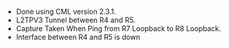 - Done using CML version 2.3.1.
- L2TPV3 Tunnel between R4 and R5.
- Capture Taken When Ping from R7 Loopback to R8 Loopback.
- Interface between R4 and R5 is down

